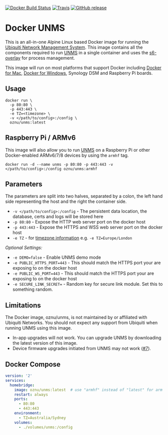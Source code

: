 [![Docker Build Status](https://img.shields.io/docker/build/oznu/unms.svg?label=x64%20build)](https://hub.docker.com/r/oznu/unms/) [![Travis](https://img.shields.io/travis/oznu/docker-unms.svg?label=arm%20build)](https://travis-ci.org/oznu/docker-unms) [![GitHub release](https://img.shields.io/github/release/oznu/unms/all.svg)](https://github.com/oznu/docker-unms/releases)

# Docker UNMS

This is an all-in-one Alpine Linux based Docker image for running the [Ubiquiti Network Management System](https://unms.com/). This image contains all the components required to run [UNMS](https://unms.com/) in a single container and uses the [s6-overlay](https://github.com/just-containers/s6-overlay) for process management.

This image will run on most platforms that support Docker including [Docker for Mac](https://www.docker.com/docker-mac), [Docker for Windows](https://www.docker.com/docker-windows), Synology DSM and Raspberry Pi boards.

## Usage

```shell
docker run \
  -p 80:80 \
  -p 443:443 \
  -e TZ=<timezone> \
  -v </path/to/config>:/config \
  oznu/unms:latest
```

## Raspberry Pi / ARMv6

This image will also allow you to run [UNMS](https://unms.com/) on a Raspberry Pi or other Docker-enabled ARMv6/7/8 devices by using the `armhf` tag.

```
docker run -d --name unms -p 80:80 -p 443:443 -v </path/to/config>:/config oznu/unms:armhf
```

## Parameters

The parameters are split into two halves, separated by a colon, the left hand side representing the host and the right the container side.

* `-v </path/to/config>:/config` - The persistent data location, the database, certs and logs will be stored here
* `-p 80:80` - Expose the HTTP web server port on the docker host
* `-p 443:443` - Expose the HTTPS and WSS web server port on the docker host
* `-e TZ` - for [timezone information](https://en.wikipedia.org/wiki/List_of_tz_database_time_zones) e.g. `-e TZ=Europe/London`

*Optional Settings:*

* `-e DEMO=false` - Enable UNMS demo mode
* `-e PUBLIC_HTTPS_PORT=443` - This should match the HTTPS port your are exposing to on the docker host
* `-e PUBLIC_WS_PORT=443` - This should match the HTTPS port your are exposing to on the docker host
* `-e SECURE_LINK_SECRET=` - Random key for secure link module. Set this to something random.

## Limitations

The Docker image, oznu/unms, is not maintained by or affiliated with Ubiquiti Networks. You should not expect any support from Ubiquiti when running UNMS using this image.

* In-app upgrades will not work. You can upgrade UNMS by downloading the latest version of this image.
* Device firmware upgrades initiated from UNMS may not work ([#7](https://github.com/oznu/docker-unms/issues/7)).

## Docker Compose

```yml
version: '2'
services:
  homebridge:
    image: oznu/unms:latest  # use "armhf" instead of "latest" for arm devices
    restart: always
    ports:
      - 80:80
      - 443:443
    environment:
      - TZ=Australia/Sydney
    volumes:
      - ./volumes/unms:/config
```
